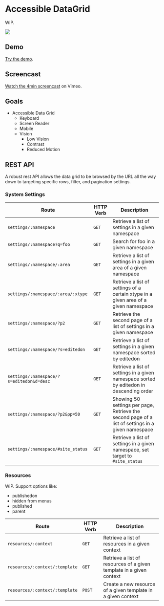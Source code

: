 # Accessible DataGrid

WIP.

![](http://j4p.us/1y3V1g272Z3P/Screen%20Shot%202017-05-29%20at%2011.27.36%20AM.png)

## Demo
[Try the demo](http://a11y-datagrid.markup.tips/).

## Screencast
[Watch the 4min screencast](https://vimeo.com/219314498) on Vimeo.

## Goals
 - Accessible Data Grid
    - Keyboard
    - Screen Reader
    - Mobile
    - Vision
      - Low Vision
      - Contrast
      - Reduced Motion

## REST API
A robust rest API allows the data grid to be browsed by the URL all the way down to targeting specific rows, filter, and pagination settings.

### System Settings

| Route  | HTTP Verb | Description |
| ------------- | ------------- | ------------- |
| `settings/:namespace`  | `GET`  | Retrieve a list of settings in a given namespace
| `settings/:namespace?q=foo`  | `GET`  | Search for foo in a given namespace
| `settings/:namespace/:area`  | `GET`  | Retrieve a list of settings in a given area of a given namespace
| `settings/:namespace/:area/:xtype`  | `GET`  | Retrieve a list of settings of a certain xtype in a given area of a given namespace
| `settings/:namespace/?p2`  | `GET`  | Retrieve the second page of a list of settings in a given namespace
| `settings/:namespace/?s=editedon`  | `GET`  | Retrieve a list of settings in a given namespace sorted by editedon
| `settings/:namespace/?s=editedon&d=desc`  | `GET`  | Retrieve a list of settings in a given namespace sorted by editedon in descending order
| `settings/:namespace/?p2&pp=50`  | `GET`  | Showing 50 settings per page, Retrieve the second page of a list of settings in a given namespace
| `settings/:namespace/#site_status`  | `GET`  | Retrieve a list of settings in a given namespace, set target to `#site_status`

### Resources

WIP. Support options like:
 - publishedon
 - hidden from menus
 - published
 - parent

| Route  | HTTP Verb | Description |
| ------------- | ------------- | ------------- |
| `resources/:context`  | `GET`  | Retrieve a list of resources in a given context
| `resources/:context/:template`  | `GET`  | Retrieve a list of resources of a given template in a given context
| `resources/:context/:template`  | `POST`  | Create a new resource of a given template in a given context

